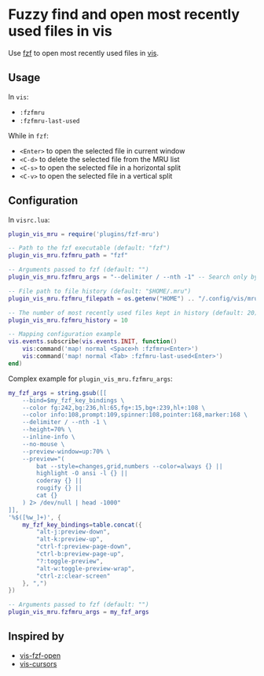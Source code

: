 # Fuzzy find and open most recently used files in vis

Use [fzf](https://github.com/junegunn/fzf) to open most recently used files in [vis](https://github.com/martanne/vis).

## Usage

In `vis`:
- `:fzfmru`
- `:fzfmru-last-used`

While in `fzf`:
- `<Enter>` to open the selected file in current window
- `<C-d>` to delete the selected file from the MRU list
- `<C-s>` to open the selected file in a horizontal split
- `<C-v>` to open the selected file in a vertical split

## Configuration

In `visrc.lua`:

```lua
plugin_vis_mru = require('plugins/fzf-mru')

-- Path to the fzf executable (default: "fzf")
plugin_vis_mru.fzfmru_path = "fzf"

-- Arguments passed to fzf (default: "")
plugin_vis_mru.fzfmru_args = "--delimiter / --nth -1" -- Search only by file names

-- File path to file history (default: "$HOME/.mru")
plugin_vis_mru.fzfmru_filepath = os.getenv("HOME") .. "/.config/vis/mru.txt"

-- The number of most recently used files kept in history (default: 20)
plugin_vis_mru.fzfmru_history = 10

-- Mapping configuration example
vis.events.subscribe(vis.events.INIT, function()
	vis:command('map! normal <Space>h :fzfmru<Enter>')
	vis:command('map! normal <Tab> :fzfmru-last-used<Enter>')
end)
```

Complex example for `plugin_vis_mru.fzfmru_args`:

```lua
my_fzf_args = string.gsub([[
    --bind=$my_fzf_key_bindings \
    --color fg:242,bg:236,hl:65,fg+:15,bg+:239,hl+:108 \
    --color info:108,prompt:109,spinner:108,pointer:168,marker:168 \
    --delimiter / --nth -1 \
    --height=70% \
    --inline-info \
    --no-mouse \
    --preview-window=up:70% \
    --preview="(
        bat --style=changes,grid,numbers --color=always {} ||
        highlight -O ansi -l {} ||
        coderay {} ||
        rougify {} ||
        cat {}
    ) 2> /dev/null | head -1000"
]],
'%$([%w_]+)', {
    my_fzf_key_bindings=table.concat({
        "alt-j:preview-down",
        "alt-k:preview-up",
        "ctrl-f:preview-page-down",
        "ctrl-b:preview-page-up",
        "?:toggle-preview",
        "alt-w:toggle-preview-wrap",
        "ctrl-z:clear-screen"
    }, ",")
})

-- Arguments passed to fzf (default: "")
plugin_vis_mru.fzfmru_args = my_fzf_args
```

## Inspired by

- [vis-fzf-open](https://github.com/guillaumecherel/vis-fzf-open/)
- [vis-cursors](https://github.com/erf/vis-cursors)
